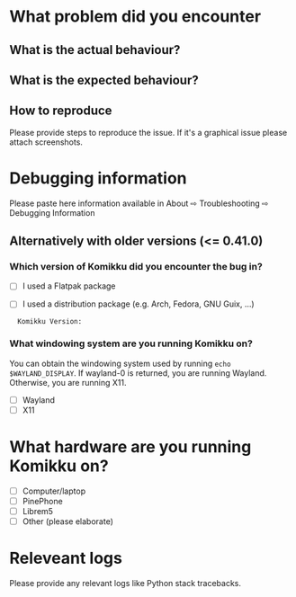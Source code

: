 # What problem did you encounter

## What is the actual behaviour?

## What is the expected behaviour?

## How to reproduce

  Please provide steps to reproduce the issue. If it's a graphical issue please attach screenshots.

# Debugging information

Please paste here information available in About ⇨ Troubleshooting ⇨ Debugging Information

## Alternatively with older versions (<= 0.41.0)

### Which version of Komikku did you encounter the bug in?

 - [ ] I used a Flatpak package

 - [ ] I used a distribution package (e.g. Arch, Fedora, GNU Guix, …)

```
  Komikku Version:
```

### What windowing system are you running Komikku on?

You can obtain the windowing system used by running ``echo $WAYLAND_DISPLAY``. If wayland-0 is returned, you are running Wayland. Otherwise, you are running X11.

- [ ] Wayland
- [ ] X11

# What hardware are you running Komikku on?

 - [ ] Computer/laptop
 - [ ] PinePhone
 - [ ] Librem5
 - [ ] Other (please elaborate)

# Releveant logs

  Please provide any relevant logs like Python stack tracebacks.
